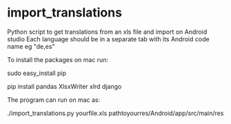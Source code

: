 # import_translations
Python script to get translations from an xls file and import on Android studio
Each language should be in a separate tab with its Android code name eg "de,es"

To install the packages on mac run:

sudo easy_install pip

pip install pandas XlsxWriter xlrd django


The program can run on mac as:

./import_translations.py yourfile.xls pathtoyourres/Android/app/src/main/res
